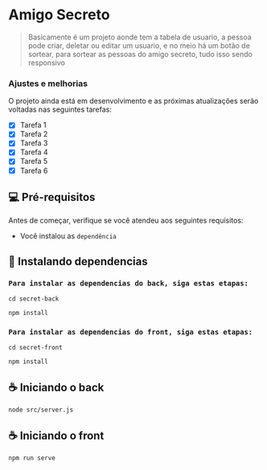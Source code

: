 # Amigo Secreto


> Basicamente é um projeto aonde tem a tabela de usuario, a pessoa pode criar, deletar ou editar um usuario, e no meio há um botão de sortear, para sortear as pessoas do amigo secreto, tudo isso sendo responsivo

### Ajustes e melhorias

O projeto ainda está em desenvolvimento e as próximas atualizações serão voltadas nas seguintes tarefas:

- [x] Tarefa 1
- [x] Tarefa 2
- [x] Tarefa 3
- [x] Tarefa 4
- [x] Tarefa 5
- [x] Tarefa 6

## 💻 Pré-requisitos

Antes de começar, verifique se você atendeu aos seguintes requisitos:

* Você instalou as `dependência`

## 🚀 Instalando dependencias

### ```Para instalar as dependencias do back, siga estas etapas:```

```
cd secret-back
```
```
npm install
```

### ```Para instalar as dependencias do front, siga estas etapas:```

```
cd secret-front
```
```
npm install
```

## ☕ Iniciando o back

```
node src/server.js
```

## ☕ Iniciando o front
```
npm run serve
```
